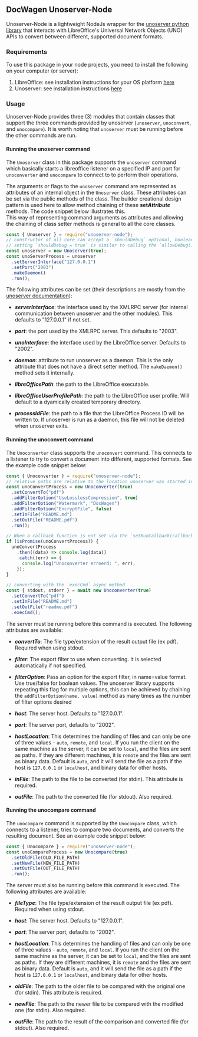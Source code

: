 ## DocWagen Unoserver-Node

Unoserver-Node is a lightweight NodeJs wrapper for the [unoserver python library](https://github.com/unoconv/unoserver) that interacts with
LibreOffice's Universal Network Objects (UNO) APIs to convert between different, supported document formats.

### Requirements

To use this package in your node projects, you need to install the following on your computer (or server):

1. LibreOffice: see installation instructions for your OS platform [here](https://www.libreoffice.org/get-help/install-howto/)
2. Unoserver: see installation instructions [here](https://github.com/unoconv/unoserver#installation)

### Usage

Unoserver-Node provides three (3) modules that contain classes that support the three commands provided by unoserver (`unoserver`, `unoconvert`, and `unocompare`). It is worth noting that `unoserver` must be running before the other commands are run.

#### Running the unoserver command

The `Unoserver` class in this package supports the `unoserver` command which basically starts a libreoffice listener on a specified IP and port for `unoconverter` and `unocompare` to connect to to perform their operations.

The arguments or flags to the `unoserver` command are represented as attributes of an internal object in the `Unoserver` class. These attributes can be set via the public methods of the class. The builder creational design pattern is used here to allow method chaining of these **set*Attribute*** methods. The code snippet below illustrates this.  
This way of representing command arguments as attributes and allowing the chaining of class setter methods is general to all the core classes.

```js
const { Unoserver } = require("unoserver-node");
// constructor of all core can accept a `shouldDebug` optional, boolean parameter that specifies if execution messages should be printed to console
// setting `shouldDebug = true` is similar to calling the `allowDebug()` method on all objects of the core classes
const unoserver = new Unoserver(true);
const unoServerProcess = unoserver
  .setServerInterface("127.0.0.1")
  .setPort("2003")
  .makeDaemon()
  .run();
```

The following attributes can be set (their descriptions are mostly from the [unoserver documentation](https://github.com/unoconv/unoserver#usage)):

- **_serverInterface_**: the interface used by the XMLRPC server (for internal communication between unoserver and the other modules). This defaults to "127.0.0.1" if not set.

- **_port_**: the port used by the XMLRPC server. This defaults to "2003".

- **_unoInterface_**: the interface used by the LibreOffice server. Defaults to "2002".

- **_daemon_**: attribute to run unoserver as a daemon. This is the only attribute that does not have a direct setter method. The `makeDaemon()` method sets it internally.

- **_libreOfficePath_**: the path to the LibreOffice executable.

- **_libreOfficeUserProfilePath_**: the path to the LibreOffice user profile. Will default to a dyamically created temporary directory.

- **_processIdFile_**: the path to a file that the LibreOffice Process ID will be written to. If unoserver is run as a daemon, this file will not be deleted when unoserver exits.

#### Running the unoconvert command

The `Unoconverter` class supports the `unoconvert` command. This connects to a listener to try to convert a document into different, supported formats.
See the example code snippet below:

```js
const { Unoconverter } = require("unoserver-node");
// relative paths are relative to the location unoserver was started in so, recommended to use absolute paths
const unoConvertProcess = new Unoconverter(true)
  .setConvertTo("pdf")
  .addFilterOption("UseLosslessCompression", true)
  .addFilterOption("Watermark", "DocWagen")
  .addFilterOption("EncryptFile", false)
  .setInFile("README.md")
  .setOutFile("README.pdf")
  .run();

// When a callback function is not set via the `setRunCallback(callback)` method, the run() method returns a promise
if (isPromise(unoConvertProcess)) {
  unoConvertProcess
    .then((data) => console.log(data))
    .catch((err) => {
      console.log("Unoconverter erroerd: ", err);
    });
}

// converting with the `execCmd` async method
const { stdout, stderr } = await new Unoconverter(true)
  .setConvertTo("pdf")
  .setInFile("README.md")
  .setOutFile("readme.pdf")
  .execCmd();
```

The server must be running before this command is executed. The following attributes are available:

- **_convertTo_**: The file type/extension of the result output file (ex pdf). Required when using stdout.

- **_filter_**: The export filter to use when converting. It is selected automatically if not specified.

- **_filterOption_**: Pass an option for the export filter, in name=value format. Use true/false for boolean values. The unoserver library supports repeating this flag for multiple options, this can be achieved by chaining the `addFilterOption(name, value)` method as many times as the number of filter options desired

- **_host_**: The server host. Defaults to "127.0.0.1".

- **_port_**: The server port, defaults to "2002".

- **_hostLocation_**: This determines the handling of files and can only be one of three values - `auto`, `remote`, and `local`. If you run the client on the same machine as the server, it can be set to `local`, and the files are sent as paths. If they are different machines, it is `remote` and the files are sent as binary data. Default is `auto`, and it will send the file as a path if the host is `127.0.0.1` or `localhost`, and binary data for other hosts.

- **_inFile_**: The path to the file to be converted (for stdin). This attribute is required.

- **_outFile_**: The path to the converted file (for stdout). Also required.

#### Running the unocompare command

The `unocompare` command is supported by the `Unocompare` class, which connects to a listener, tries to compare two documents, and converts the resulting document. See an example code snippet below:

```js
const { Unocompare } = require("unoserver-node");
const unoCompareProcess = new Unocompare(true)
  .setOldFile(OLD_FILE_PATH)
  .setNewFile(NEW_FILE_PATH)
  .setOutFile(OUT_FILE_PATH)
  .run();
```

The server must also be running before this command is executed. The following attributes are available:

- **_fileType_**: The file type/extension of the result output file (ex pdf). Required when using stdout.

- **_host_**: The server host. Defaults to "127.0.0.1".

- **_port_**: The server port, defaults to "2002".

- **_hostLocation_**: This determines the handling of files and can only be one of three values - `auto`, `remote`, and `local`. If you run the client on the same machine as the server, it can be set to `local`, and the files are sent as paths. If they are different machines, it is `remote` and the files are sent as binary data. Default is `auto`, and it will send the file as a path if the host is `127.0.0.1` or `localhost`, and binary data for other hosts.

- **_oldFile_**: The path to the older file to be compared with the original one (for stdin). This attribute is required.

- **_newFile_**: The path to the newer file to be compared with the modified one (for stdin). Also required.

- **_outFile_**: The path to the result of the comparison and converted file (for stdout). Also required.
